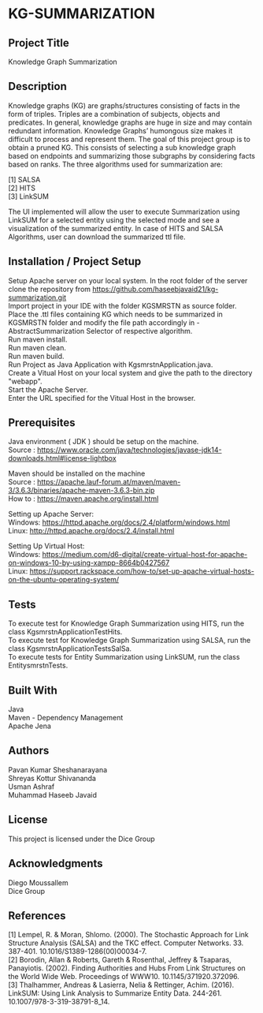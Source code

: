 # KG-SUMMARIZATION

## Project Title
Knowledge Graph Summarization

## Description
Knowledge graphs (KG) are graphs/structures consisting of facts in the form of triples. Triples are a combination of subjects, objects and predicates. In general, knowledge graphs are huge in size and may contain redundant information. Knowledge Graphs’ humongous size makes it difficult to process and represent them. The goal of this project group is to obtain a pruned KG. This consists of selecting a sub knowledge graph based on endpoints and summarizing those subgraphs by considering facts based on ranks. The three algorithms used for summarization are:  

[1] SALSA  
[2] HITS  
[3] LinkSUM  

The UI implemented will allow the user to execute Summarization using LinkSUM for a selected entity using the selected mode and see a visualization of the summarized entity. In case of HITS and SALSA Algorithms, user can download the summarized ttl file.


## Installation / Project Setup
Setup Apache server on your local system.
In the root folder of the server clone the repository from https://github.com/haseebjavaid21/kg-summarization.git  
Import project in your IDE with the folder KGSMRSTN as source folder.  
Place the .ttl files containing KG which needs to be summarized in KGSMRSTN folder and modify the file path accordingly in - AbstractSummarization Selector of respective algorithm.  
Run maven install.  
Run maven clean.  
Run maven build.  
Run Project as Java Application with KgsmrstnApplication.java.  
Create a Vitual Host on your local system and give the path to the directory "webapp".  
Start the Apache Server.  
Enter the URL specified for the Vitual Host in the browser.  

## Prerequisites
Java environment ( JDK ) should be setup on the machine.  
Source : https://www.oracle.com/java/technologies/javase-jdk14-downloads.html#license-lightbox  

Maven should be installed on the machine  
Source : https://apache.lauf-forum.at/maven/maven-3/3.6.3/binaries/apache-maven-3.6.3-bin.zip  
How to : https://maven.apache.org/install.html  

Setting up Apache Server:  
Windows: https://httpd.apache.org/docs/2.4/platform/windows.html  
Linux: http://httpd.apache.org/docs/2.4/install.html  

Setting Up Virtual Host:  
Windows: https://medium.com/d6-digital/create-virtual-host-for-apache-on-windows-10-by-using-xampp-8664b0427567  
Linux: https://support.rackspace.com/how-to/set-up-apache-virtual-hosts-on-the-ubuntu-operating-system/  

## Tests
To execute test for Knowledge Graph Summarization using HITS, run the class KgsmrstnApplicationTestHits.  
To execute test for Knowledge Graph Summarization using SALSA, run the class KgsmrstnApplicationTestsSalSa.  
To execute tests for Entity Summarization using LinkSUM, run the class EntitysmrstnTests.  

## Built With
Java  
Maven - Dependency Management  
Apache Jena  

## Authors
Pavan Kumar Sheshanarayana\
Shreyas Kottur Shivananda  
Usman Ashraf  
Muhammad Haseeb Javaid  


## License
This project is licensed under the Dice Group  

## Acknowledgments
Diego Moussallem  
Dice Group  

## References
[1] Lempel, R. & Moran, Shlomo. (2000). The Stochastic Approach for Link Structure Analysis (SALSA) and the TKC effect. Computer Networks. 33. 387-401. 10.1016/S1389-1286(00)00034-7.   
[2] Borodin, Allan & Roberts, Gareth & Rosenthal, Jeffrey & Tsaparas, Panayiotis. (2002). Finding Authorities and Hubs From Link Structures on the World Wide Web. Proceedings of WWW10. 10.1145/371920.372096.  
[3] Thalhammer, Andreas & Lasierra, Nelia & Rettinger, Achim. (2016). LinkSUM: Using Link Analysis to Summarize Entity Data. 244-261. 10.1007/978-3-319-38791-8_14.  
